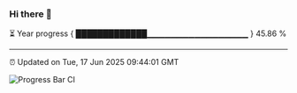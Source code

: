 ### Hi there 👋

⏳ Year progress { █████████████▁▁▁▁▁▁▁▁▁▁▁▁▁▁▁▁▁ } 45.86 %

---

⏰ Updated on Tue, 17 Jun 2025 09:44:01 GMT

![Progress Bar CI](https://github.com/IshwaranRudhara/GIT-ACTION/workflows/Progress%20Bar%20CI/badge.svg)
